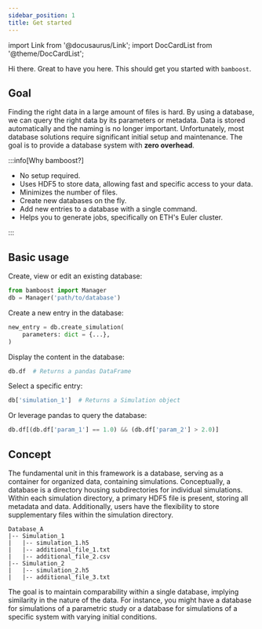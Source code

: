 ```yaml
---
sidebar_position: 1
title: Get started
---
```


import Link from '@docusaurus/Link';
import DocCardList from '@theme/DocCardList';

Hi there. Great to have you here. This should get you started with `bamboost`.

<DocCardList />

## Goal

Finding the right data in a large amount of files is hard. By using a database,
we can query the right data by its parameters or metadata. Data is stored
automatically and the naming is no longer important. Unfortunately, most
database solutions require significant initial setup and maintenance. The goal
is to provide a database system with **zero overhead**.

:::info[Why bamboost?]

- No setup required.
- Uses HDF5 to store data, allowing fast and specific access to your data.
- Minimizes the number of files.
- Create new databases on the fly.
- Add new entries to a database with a single command.
- Helps you to generate jobs, specifically on ETH's Euler cluster.

:::

## Basic usage

Create, view or edit an existing database:
```python
from bamboost import Manager
db = Manager('path/to/database')
```

Create a new entry in the database:
```python
new_entry = db.create_simulation(
    parameters: dict = {...},
)
```

Display the content in the database:
```python
db.df  # Returns a pandas DataFrame
```

Select a specific entry:
```python
db['simulation_1']  # Returns a Simulation object
```

Or leverage pandas to query the database:
```python
db.df[(db.df['param_1'] == 1.0) && (db.df['param_2'] > 2.0)]
```

## Concept

The fundamental unit in this framework is a database, serving as a container for
organized data, containing simulations. Conceptually, a database is a directory
housing subdirectories for individual simulations. Within each simulation
directory, a primary HDF5 file is present, storing all metadata and data.
Additionally, users have the flexibility to store supplementary files within the
simulation directory.

```
Database_A
|-- Simulation_1
|   |-- simulation_1.h5
|   |-- additional_file_1.txt
|   |-- additional_file_2.csv
|-- Simulation_2
|   |-- simulation_2.h5
|   |-- additional_file_3.txt
```

The goal is to maintain comparability within a single database, implying
similarity in the nature of the data. For instance, you might have a
database for simulations of a parametric study or a database for simulations of a
specific system with varying initial conditions.


